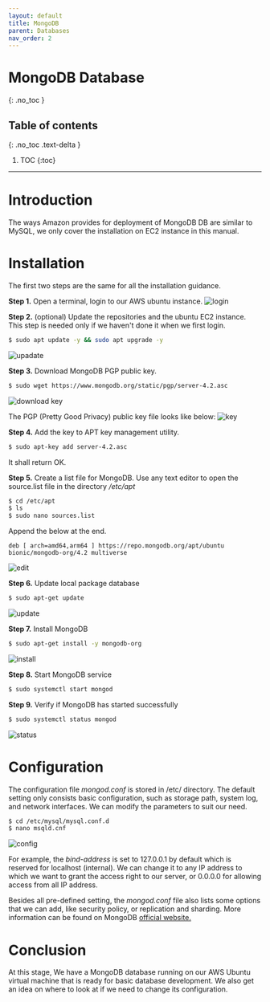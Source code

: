 ```yaml
---
layout: default
title: MongoDB
parent: Databases
nav_order: 2
---
```


# MongoDB Database
{: .no_toc }

## Table of contents
{: .no_toc .text-delta }

1. TOC
{:toc}

---

# Introduction

The ways Amazon provides for deployment of MongoDB DB are similar to MySQL, we only cover the installation on EC2 instance in this manual.

# Installation
The first two steps are the same for all the installation guidance.

**Step 1.** Open a terminal, login to our AWS ubuntu instance.
![login](../../assets/images/login.png)

**Step 2.** (optional) Update the repositories and the ubuntu EC2 instance.
This step is needed only if we haven't done it when we first login.
```bash
$ sudo apt update -y && sudo apt upgrade -y
```
![upadate](../../assets/images/update.png)

**Step 3.** Download MongoDB PGP  public key.
```bash
$ sudo wget https://www.mongodb.org/static/pgp/server-4.2.asc
```
![download key](../../assets/images/mongo-key.png)

The PGP (Pretty Good Privacy) public key file looks like below:
![key](../../assets/images/mongo-key2.png)

**Step 4.** Add the key to APT key management utility.

```bash
$ sudo apt-key add server-4.2.asc
```
It shall return OK.

**Step 5.** Create a list file for MongoDB. 
Use any text editor to open the source.list file in the directory */etc/apt*
```bash
$ cd /etc/apt
$ ls
$ sudo nano sources.list
```
Append the below at the end.
```
deb [ arch=amd64,arm64 ] https://repo.mongodb.org/apt/ubuntu bionic/mongodb-org/4.2 multiverse
```
![edit](../../assets/images/mongo-source.png)

**Step 6.** Update local package database
```bash
$ sudo apt-get update
```
![update](../../assets/images/mongo-update.png)

**Step 7.** Install MongoDB
```bash
$ sudo apt-get install -y mongodb-org
```
![install](../../assets/images/mongo-install.png)


**Step 8.** Start MongoDB service
```bash
$ sudo systemctl start mongod
```

**Step 9.** Verify if MongoDB has started successfully
```bash
$ sudo systemctl status mongod
```
![status](../../assets/images/mongo-status.png)

# Configuration
The configuration file *mongod.conf* is stored in /etc/ directory. The default setting only consists basic configuration, such as storage path, system log, and network interfaces. We can modify the parameters to suit our need. 

```bash
$ cd /etc/mysql/mysql.conf.d
$ nano msqld.cnf
```
![config](../../assets/images/mongo-conf.png)

For example, the *bind-address* is set to 127.0.0.1 by default which is reserved for localhost (internal). We can change it to any IP address to which we want to grant the access right to our server, or 0.0.0.0 for allowing access from all IP address.

Besides all pre-defined setting, the *mongod.conf* file also lists some options that we can add, like security policy, or replication and sharding. More information can be found on MongoDB [official website.](https://docs.mongodb.com/manual/)

# Conclusion

At this stage, We have a MongoDB database running on our AWS Ubuntu virtual machine that is ready for basic database development. We also get an idea on where to look at if we need to change its configuration.